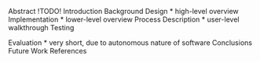 Abstract    !TODO!
Introduction
Background
Design
    * high-level overview
Implementation
    * lower-level overview
Process Description
    * user-level walkthrough
Testing
    
Evaluation
    * very short, due to autonomous nature of software
Conclusions
Future Work
References
